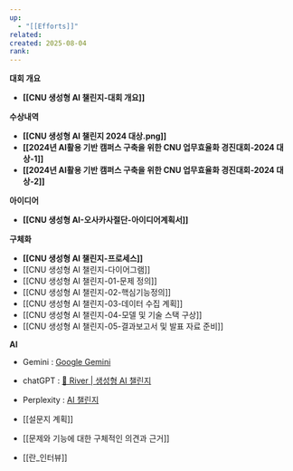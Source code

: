 ```yaml
---
up:
  - "[[Efforts]]"
related: 
created: 2025-08-04
rank:
---
```


**대회 개요**
- **[[CNU 생성형 AI 챌린지-대회 개요]]**

**수상내역**
- **[[CNU 생성형 AI 챌린지 2024 대상.png]]**
- **[[2024년 AI활용 기반 캠퍼스 구축을 위한 CNU 업무효율화 경진대회-2024 대상-1]]**
- **[[2024년 AI활용 기반 캠퍼스 구축을 위한 CNU 업무효율화 경진대회-2024 대상-2]]**

**아이디어**
- **[[CNU 생성형 AI-오사카사절단-아이디어계획서]]**

**구체화**
- **[[CNU 생성형 AI 챌린지-프로세스]]**
- [[CNU 생성형 AI 챌린지-다이어그램]]
- [[CNU 생성형 AI 챌린지-01-문제 정의]]
- [[CNU 생성형 AI 챌린지-02-핵심기능정의]]
- [[CNU 생성형 AI 챌린지-03-데이터 수집 계획]]
- [[CNU 생성형 AI 챌린지-04-모델 및 기술 스택 구상]]
- [[CNU 생성형 AI 챌린지-05-결과보고서 및 발표 자료 준비]]


**AI**
- Gemini : [Google Gemini](https://gemini.google.com/app?hl=ko)
- chatGPT : [🤖 River | 생성형 AI 챌린지](https://chatgpt.com/g/g-p-688a22b0b5608191a2fbd565f64eff10-river-saengseonghyeong-ai-caelrinji/project#edit-title)
- Perplexity : [AI 챌린지](https://www.perplexity.ai/spaces/ai-caelrinji-F01x2EfGQ96JodH8oz7Qyg)

- [[설문지 계획]]
- [[문제와 기능에 대한 구체적인 의견과 근거]]
- [[란_인터뷰]]

